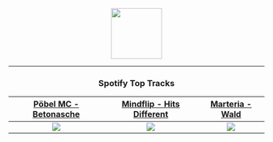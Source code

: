 <p align="center">
  <a href="https://www.tobiasmichael.de">
    <img src="https://tm-website-static.s3.eu-central-1.amazonaws.com/logo.png" width="100" height="100"/>
  </a>
</p>

---

<h3 align="center">Spotify Top Tracks</h3>

[Pöbel MC - Betonasche](https://open.spotify.com/track/0UCusMnGbr9IXJgIH1Pq7b)|[Mindflip - Hits Different](https://open.spotify.com/track/5KzpH3bv8lFdjO0U2EOf75)|[Marteria - Wald](https://open.spotify.com/track/68WiGLZ8KKNX6jhVSl6wT2)
:---:|:----:|:----:
<img src="https://i.scdn.co/image/ab67616d00001e029277a5e6a4075358ced6387f"/>|<img src="https://i.scdn.co/image/ab67616d00001e02342a2468c28299fe757b2a3e"/>|<img src="https://i.scdn.co/image/ab67616d00001e0200689304bcb7cf810054264e"/>